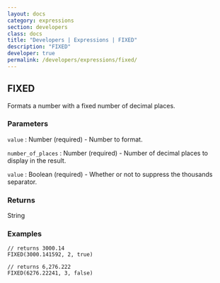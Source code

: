 ```yaml
---
layout: docs
category: expressions
section: developers
class: docs
title: "Developers | Expressions | FIXED"
description: "FIXED"
developer: true
permalink: /developers/expressions/fixed/
---
```


## FIXED

Formats a number with a fixed number of decimal places.

### Parameters
`value` : Number (required) - Number to format.

`number_of_places` : Number (required) - Number of decimal places to display in the result.

`value` : Boolean (required) - Whether or not to suppress the thousands separator.

### Returns
String

### Examples
```
// returns 3000.14
FIXED(3000.141592, 2, true)
```

```
// returns 6,276.222
FIXED(6276.22241, 3, false)
```